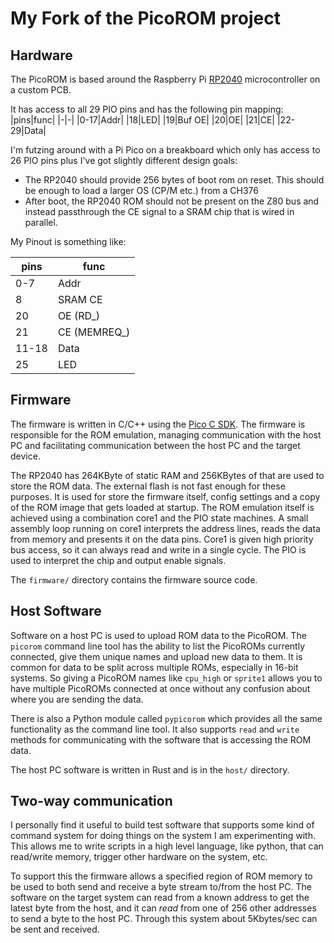 # My Fork of the PicoROM project



## Hardware
The PicoROM is based around the Raspberry Pi [RP2040](https://www.raspberrypi.com/products/rp2040/) microcontroller on a custom PCB.

It has access to all 29 PIO pins and has the following pin mapping:
|pins|func|
|-|-|
|0-17|Addr|
|18|LED|
|19|Buf OE|
|20|OE|
|21|CE|
|22-29|Data|

I'm futzing around with a Pi Pico on a breakboard which only has access to 26 PIO pins plus I've got slightly different design goals:
- The RP2040 should provide 256 bytes of boot rom on reset. This should be enough to load a larger OS (CP/M etc.) from a CH376
- After boot, the RP2040 ROM should not be present on the Z80 bus and instead passthrough the CE signal to a SRAM chip that is wired in parallel.

My Pinout is something like:

|pins|func|
|-|-|
|0-7|Addr|
|8|SRAM CE|
|20|OE (RD_)|
|21|CE (MEMREQ_)|
|11-18|Data|
|25|LED|


## Firmware
The firmware is written in C/C++ using the [Pico C SDK](https://www.raspberrypi.com/documentation/pico-sdk/). The firmware is responsible for the ROM emulation, managing communication with the host PC and facilitating communication between the host PC and the target device.

The RP2040 has 264KByte of static RAM and 256KBytes of that are used to store the ROM data. The external flash is not fast enough for these purposes. It is used for store the firmware itself, config settings and a copy of the ROM image that gets loaded at startup. The ROM emulation itself is achieved using a combination core1 and the PIO state machines. A small assembly loop running on core1 interprets the address lines, reads the data from memory and presents it on the data pins. Core1 is given high priority bus access, so it can always read and write in a single cycle. The PIO is used to interpret the chip and output enable signals.

The `firmware/` directory contains the firmware source code.

## Host Software
Software on a host PC is used to upload ROM data to the PicoROM. The `picorom` command line tool has the ability to list the PicoROMs currently connected, give them unique names and upload new data to them. It is common for data to be split across multiple ROMs, especially in 16-bit systems. So giving a PicoROM names like `cpu_high` or `sprite1` allows you to have multiple PicoROMs connected at once without any confusion about where you are sending the data.

There is also a Python module called `pypicorom` which provides all the same functionality as the command line tool. It also supports `read` and `write` methods for communicating with the software that is accessing the ROM data.

The host PC software is written in Rust and is in the `host/` directory.

## Two-way communication
I personally find it useful to build test software that supports some kind of command system for doing things on the system I am experimenting with. This allows me to write scripts in a high level language, like python, that can read/write memory, trigger other hardware on the system, etc.

To support this the firmware allows a specified region of ROM memory to be used to both send and receive a byte stream to/from the host PC. The software on the target system can read from a known address to get the latest byte from the host, and it can *read* from one of 256 other addresses to send a byte to the host PC. Through this system about 5Kbytes/sec can be sent and received.

